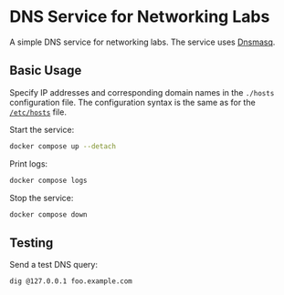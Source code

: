 DNS Service for Networking Labs
===============================

A simple DNS service for networking labs. The service uses [Dnsmasq][Dnsmasq].

[Dnsmasq]: https://thekelleys.org.uk/dnsmasq/doc.html

Basic Usage
-----------

Specify IP addresses  and corresponding domain names in the `./hosts`
configuration file. The configuration syntax is the same as for the
[`/etc/hosts`][HostsManual] file.

[HostsManual]: https://man7.org/linux/man-pages/man5/hosts.5.html

Start the service:

```sh
docker compose up --detach
```

Print logs:

```sh
docker compose logs
```

Stop the service:

```sh
docker compose down
```

Testing
-------

Send a test DNS query:

```sh
dig @127.0.0.1 foo.example.com
```
